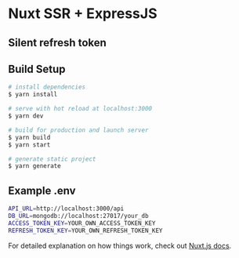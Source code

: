 # Nuxt SSR + ExpressJS
## Silent refresh token
## Build Setup

```bash
# install dependencies
$ yarn install

# serve with hot reload at localhost:3000
$ yarn dev

# build for production and launch server
$ yarn build
$ yarn start

# generate static project
$ yarn generate
```

## Example .env
```bash
API_URL=http://localhost:3000/api
DB_URL=mongodb://localhost:27017/your_db
ACCESS_TOKEN_KEY=YOUR_OWN_ACCESS_TOKEN_KEY
REFRESH_TOKEN_KEY=YOUR_OWN_REFRESH_TOKEN_KEY
```

For detailed explanation on how things work, check out [Nuxt.js docs](https://nuxtjs.org).